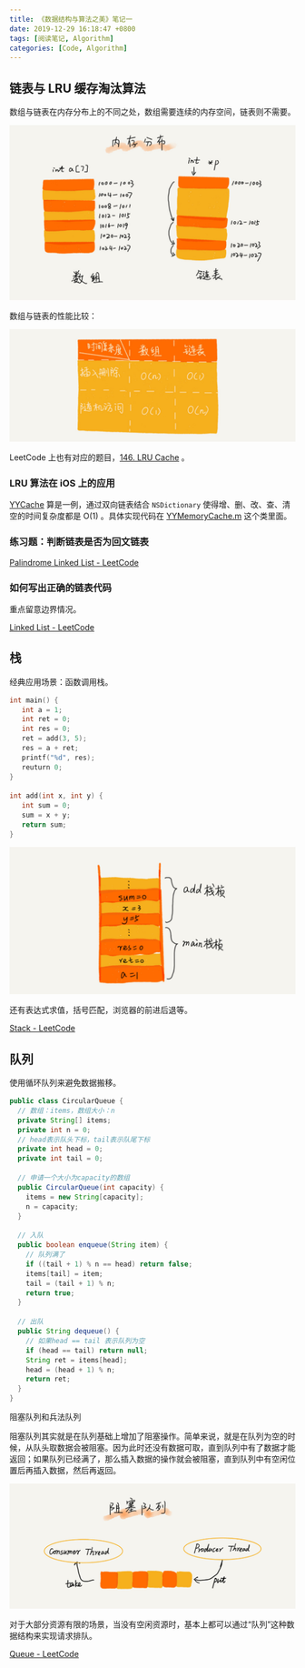 ```yaml
---
title: 《数据结构与算法之美》笔记一
date: 2019-12-29 16:18:47 +0800
tags: [阅读笔记, Algorithm]
categories: [Code, Algorithm]
---
```


## 链表与 LRU 缓存淘汰算法
数组与链表在内存分布上的不同之处，数组需要连续的内存空间，链表则不需要。

![d5d5bee4be28326ba3c28373808a62cd](/media/d5d5bee4be28326ba3c28373808a62cd.jpg)


数组与链表的性能比较：

![4f63e92598ec2551069a0eef69db7168](/media/4f63e92598ec2551069a0eef69db7168.jpg)


LeetCode 上也有对应的题目，[146. LRU Cache](https://leetcode.com/problems/lru-cache/) 。

### LRU 算法在 iOS 上的应用
[YYCache](https://github.com/ibireme/YYCache) 算是一例，通过双向链表结合 `NSDictionary` 使得增、删、改、查、清空的时间复杂度都是 O(1) 。具体实现代码在 [YYMemoryCache.m](https://github.com/ibireme/YYCache/blob/master/YYCache/YYMemoryCache.m) 这个类里面。

### 练习题：判断链表是否为回文链表
[Palindrome Linked List - LeetCode](https://leetcode.com/problems/palindrome-linked-list/)

### 如何写出正确的链表代码
重点留意边界情况。

[Linked List - LeetCode](https://leetcode.com/tag/linked-list/) 

## 栈
经典应用场景：函数调用栈。

```c
int main() {
   int a = 1; 
   int ret = 0;
   int res = 0;
   ret = add(3, 5);
   res = a + ret;
   printf("%d", res);
   reuturn 0;
}

int add(int x, int y) {
   int sum = 0;
   sum = x + y;
   return sum;
}
```

![17b6c6711e8d60b61d65fb0df5559a1](/media/17b6c6711e8d60b61d65fb0df5559a1c.jpg)


还有表达式求值，括号匹配，浏览器的前进后退等。

[Stack - LeetCode](https://leetcode.com/tag/stack/)

## 队列
使用循环队列来避免数据搬移。

```java
public class CircularQueue {
  // 数组：items，数组大小：n
  private String[] items;
  private int n = 0;
  // head表示队头下标，tail表示队尾下标
  private int head = 0;
  private int tail = 0;

  // 申请一个大小为capacity的数组
  public CircularQueue(int capacity) {
    items = new String[capacity];
    n = capacity;
  }

  // 入队
  public boolean enqueue(String item) {
    // 队列满了
    if ((tail + 1) % n == head) return false;
    items[tail] = item;
    tail = (tail + 1) % n;
    return true;
  }

  // 出队
  public String dequeue() {
    // 如果head == tail 表示队列为空
    if (head == tail) return null;
    String ret = items[head];
    head = (head + 1) % n;
    return ret;
  }
}
```

阻塞队列和兵法队列

阻塞队列其实就是在队列基础上增加了阻塞操作。简单来说，就是在队列为空的时候，从队头取数据会被阻塞。因为此时还没有数据可取，直到队列中有了数据才能返回；如果队列已经满了，那么插入数据的操作就会被阻塞，直到队列中有空闲位置后再插入数据，然后再返回。

![5ef3326181907dea0964f612890185eb](/media/5ef3326181907dea0964f612890185eb.jpg)


对于大部分资源有限的场景，当没有空闲资源时，基本上都可以通过“队列”这种数据结构来实现请求排队。

[Queue - LeetCode](https://leetcode.com/tag/queue/)




